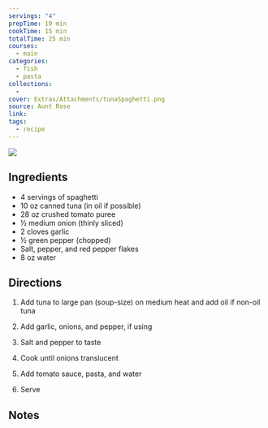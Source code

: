 ```yaml
---
servings: "4"
prepTime: 10 min
cookTime: 15 min
totalTime: 25 min
courses:
  - main
categories:
  - fish
  - pasta
collections:
  - 
cover: Extras/Attachments/tunaSpaghetti.png
source: Aunt Rose
link:
tags:
  - recipe
---
```


![](Extras/Attachments/tunaSpaghetti.png)


## Ingredients

- 4 servings of spaghetti
- 10 oz canned tuna (in oil if possible)
- 28 oz crushed tomato puree
- ½ medium onion (thinly sliced)
- 2 cloves garlic
- ½ green pepper (chopped)
- Salt, pepper, and red pepper flakes
- 8 oz water


## Directions

1. Add tuna to large pan (soup-size) on medium heat and add oil if non-oil tuna

2. Add garlic, onions, and pepper, if using

3. Salt and pepper to taste

4. Cook until onions translucent

5. Add tomato sauce, pasta, and water

6. Serve


## Notes